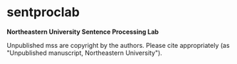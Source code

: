 # sentproclab
**Northeastern University Sentence Processing Lab**

Unpublished mss are copyright by the authors. Please cite appropriately (as "Unpublished manuscript, Northeastern University").
